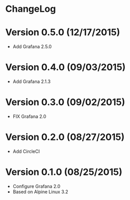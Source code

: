 ChangeLog
==============

# Version 0.5.0 (12/17/2015)

- Add Grafana 2.5.0

# Version 0.4.0 (09/03/2015)

- Add Grafana 2.1.3

# Version 0.3.0 (09/02/2015)

- FIX Grafana 2.0 

# Version 0.2.0 (08/27/2015)

- Add CircleCI

# Version 0.1.0 (08/25/2015)

- Configure Grafana 2.0
- Based on Alpine Linux 3.2

